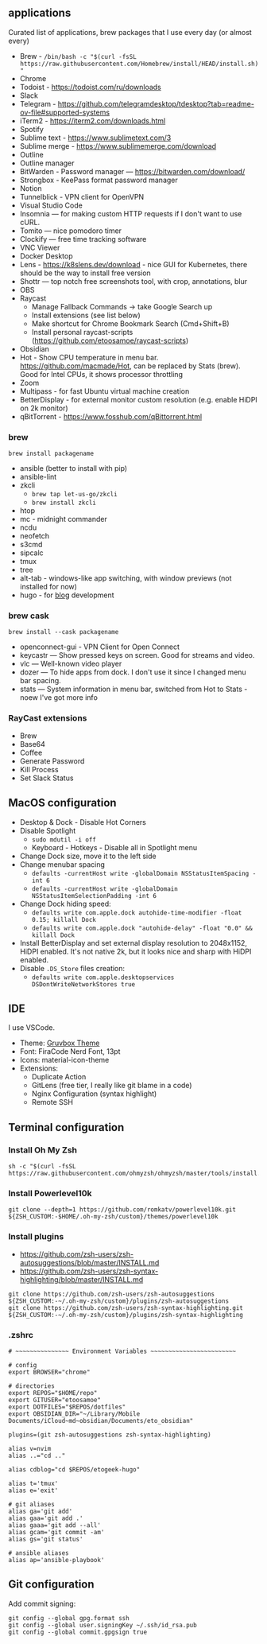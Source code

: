 ## applications

Curated list of applications, brew packages that I use every day (or almost every)

- Brew - `/bin/bash -c "$(curl -fsSL https://raw.githubusercontent.com/Homebrew/install/HEAD/install.sh)"`
- Chrome
- Todoist - https://todoist.com/ru/downloads
- Slack
- Telegram - https://github.com/telegramdesktop/tdesktop?tab=readme-ov-file#supported-systems
- iTerm2 - https://iterm2.com/downloads.html
- Spotify
- Sublime text - https://www.sublimetext.com/3
- Sublime merge - https://www.sublimemerge.com/download
- Outline
- Outline manager
- BitWarden - Password manager — https://bitwarden.com/download/
- Strongbox - KeePass format password manager
- Notion
- Tunnelblick - VPN client for OpenVPN
- Visual Studio Code
- Insomnia — for making custom HTTP requests if I don't want to use cURL.
- Tomito — nice pomodoro timer
- Clockify — free time tracking software
- VNC Viewer
- Docker Desktop
- Lens - https://k8slens.dev/download - nice GUI for Kubernetes, there should be the way to install free version
- Shottr — top notch free screenshots tool, with crop, annotations, blur
- OBS
- Raycast
  - Manage Fallback Commands -> take Google Search up
  - Install extensions (see list below)
  - Make shortcut for Chrome Bookmark Search (Cmd+Shift+B)
  - Install personal raycast-scripts (https://github.com/etoosamoe/raycast-scripts)
- Obsidian
- Hot - Show CPU temperature in menu bar. https://github.com/macmade/Hot, can be replaced by Stats (brew). Good for Intel CPUs, it shows processor throttling
- Zoom
- Multipass - for fast Ubuntu virtual machine creation
- BetterDisplay - for external monitor custom resolution (e.g. enable HiDPI on 2k monitor)
- qBitTorrent - https://www.fosshub.com/qBittorrent.html

### brew

```brew install packagename```

- ansible (better to install with pip)
- ansible-lint
- zkcli
  - `brew tap let-us-go/zkcli`
  - `brew install zkcli`
- htop
- mc - midnight commander
- ncdu
- neofetch
- s3cmd
- sipcalc
- tmux
- tree
- alt-tab - windows-like app switching, with window previews (not installed for now)
- hugo - for [blog](https://etogeek.dev) development

### brew cask

```brew install --cask packagename```

- openconnect-gui - VPN Client for Open Connect
- keycastr — Show pressed keys on screen. Good for streams and video.
- vlc — Well-known video player
- dozer — To hide apps from dock. I don't use it since I changed menu bar spacing.
- stats — System information in menu bar, switched from Hot to Stats - noew I've got more info

### RayCast extensions
- Brew
- Base64
- Coffee
- Generate Password
- Kill Process
- Set Slack Status


## MacOS configuration

- Desktop & Dock - Disable Hot Corners
- Disable Spotlight
  - `sudo mdutil -i off`
  - Keyboard - Hotkeys - Disable all in Spotlight menu
- Change Dock size, move it to the left side
- Change menubar spacing
  - `defaults -currentHost write -globalDomain NSStatusItemSpacing -int 6`
  - `defaults -currentHost write -globalDomain NSStatusItemSelectionPadding -int 6`
- Change Dock hiding speed:
  - `defaults write com.apple.dock autohide-time-modifier -float 0.15; killall Dock`
  - `defaults write com.apple.dock "autohide-delay" -float "0.0" && killall Dock`
- Install BetterDisplay and set external display resolution to 2048x1152, HiDPI enabled. It's not native 2k, but it looks nice and sharp with HiDPI enabled.
- Disable `.DS_Store` files creation:
  - `defaults write com.apple.desktopservices DSDontWriteNetworkStores true`

## IDE

I use VSCode.

- Theme: [Gruvbox Theme](https://marketplace.visualstudio.com/items?itemName=jdinhlife.gruvbox)
- Font: FiraCode Nerd Font, 13pt
- Icons: material-icon-theme
- Extensions:
  - Duplicate Action
  - GitLens (free tier, I really like git blame in a code)
  - Nginx Configuration (syntax highlight)
  - Remote SSH

## Terminal configuration

### Install Oh My Zsh
```
sh -c "$(curl -fsSL https://raw.githubusercontent.com/ohmyzsh/ohmyzsh/master/tools/install.sh)"
```

### Install Powerlevel10k
```
git clone --depth=1 https://github.com/romkatv/powerlevel10k.git ${ZSH_CUSTOM:-$HOME/.oh-my-zsh/custom}/themes/powerlevel10k
```

### Install plugins
- https://github.com/zsh-users/zsh-autosuggestions/blob/master/INSTALL.md
- https://github.com/zsh-users/zsh-syntax-highlighting/blob/master/INSTALL.md

```
git clone https://github.com/zsh-users/zsh-autosuggestions ${ZSH_CUSTOM:-~/.oh-my-zsh/custom}/plugins/zsh-autosuggestions
git clone https://github.com/zsh-users/zsh-syntax-highlighting.git ${ZSH_CUSTOM:-~/.oh-my-zsh/custom}/plugins/zsh-syntax-highlighting
```

### .zshrc
```
# ~~~~~~~~~~~~~~~ Environment Variables ~~~~~~~~~~~~~~~~~~~~~~~~

# config
export BROWSER="chrome"

# directories
export REPOS="$HOME/repo"
export GITUSER="etoosamoe"
export DOTFILES="$REPOS/dotfiles"
export OBSIDIAN_DIR="~/Library/Mobile Documents/iCloud~md~obsidian/Documents/eto_obsidian"

plugins=(git zsh-autosuggestions zsh-syntax-highlighting)

alias v=nvim
alias ..="cd .."

alias cdblog="cd $REPOS/etogeek-hugo"

alias t='tmux'
alias e='exit'

# git aliases
alias ga='git add'
alias gaa='git add .'
alias gaaa='git add --all'
alias gcam='git commit -am'
alias gs='git status'

# ansible aliases
alias ap='ansible-playbook'
```

## Git configuration

Add commit signing:
```
git config --global gpg.format ssh
git config --global user.signingKey ~/.ssh/id_rsa.pub
git config --global commit.gpgsign true
```